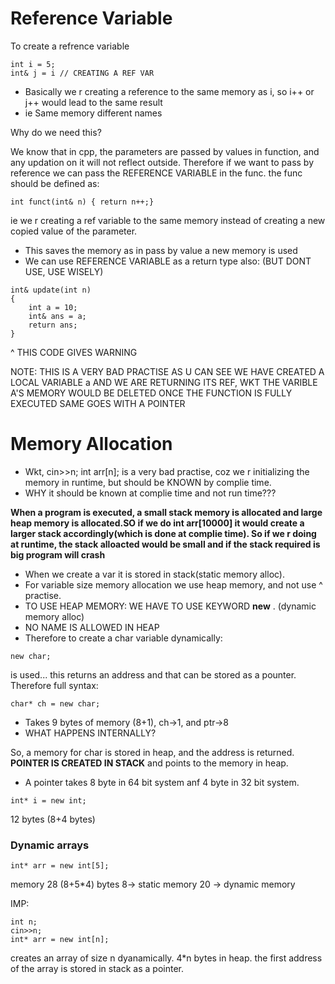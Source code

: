 # Reference Variable
To create a refrence variable 
```
int i = 5;
int& j = i // CREATING A REF VAR
```

- Basically we r creating a reference to the same memory as i, so i++ or j++ would lead to the same result
- ie Same memory different names

Why do we need this?


We know that in cpp, the parameters are passed by values in function, and any updation on it will not reflect outside. Therefore if we want to pass by reference we can pass the REFERENCE VARIABLE in the func. the func should be defined as:
```
int funct(int& n) { return n++;}
```
ie we r creating a ref variable to the same memory instead of creating a new copied value of the parameter.
- This saves the memory as in pass by value a new memory is used
- We can use REFERENCE VARIABLE as a return type also: (BUT DONT USE, USE WISELY)
```
int& update(int n)
{
    int a = 10;
    int& ans = a;
    return ans;
}
```
^ THIS CODE GIVES WARNING


NOTE: THIS IS A VERY BAD PRACTISE AS U CAN SEE WE HAVE CREATED A LOCAL VARIABLE a AND WE ARE RETURNING ITS REF, WKT THE VARIBLE A'S MEMORY WOULD BE DELETED ONCE THE FUNCTION IS FULLY EXECUTED
SAME GOES WITH A POINTER



# Memory Allocation

- Wkt, cin>>n; int arr[n]; is a very bad practise, coz we r initializing the memory in runtime, but should be KNOWN by complie time.
- WHY it should be known at complie time and not run time??? 



<b> When a program is executed, a small stack memory is allocated and large heap memory is allocated.SO if we do int arr[10000] it would create a larger stack accordingly(which is done at complie time). So if we r doing at runtime, the stack alloacted would be small and if the stack required is big program will crash</b>


- When we create a var it is stored in stack(static memory alloc). 
- For variable size memory allocation we use heap memory, and not use ^ practise.
- TO USE HEAP MEMORY: WE HAVE TO USE KEYWORD **new** . (dynamic memory alloc)
- NO NAME IS ALLOWED IN HEAP
- Therefore to create a char variable dynamically:
```
new char;
```
is used... this returns an address and that can be stored as a pounter. Therefore full syntax:
```
char* ch = new char;
```
- Takes 9 bytes of memory (8+1), ch->1, and ptr->8
- WHAT HAPPENS INTERNALLY?


So, a memory for char is stored in heap, and the address is returned. **POINTER IS CREATED IN STACK** and points to the memory in heap.

- A pointer takes 8 byte in 64 bit system anf 4 byte in 32 bit system.

```
int* i = new int;
```
12 bytes (8+4 bytes)




### Dynamic arrays
```
int* arr = new int[5];
```
memory 28 (8+5*4) bytes
8-> static memory
20 -> dynamic memory



IMP:
```
int n;
cin>>n;
int* arr = new int[n];
```


creates an array of size n dyanamically. 4*n bytes in heap. the first address of the array is stored in stack as a pointer.
